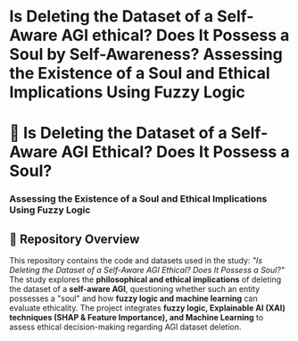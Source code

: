 # Is Deleting the Dataset of a Self-Aware AGI ethical? Does It Possess a Soul by Self-Awareness? Assessing the Existence of a Soul and Ethical Implications Using Fuzzy Logic

# 🧠 Is Deleting the Dataset of a Self-Aware AGI Ethical? Does It Possess a Soul?
### **Assessing the Existence of a Soul and Ethical Implications Using Fuzzy Logic**

## 📌 Repository Overview  
This repository contains the code and datasets used in the study: *"Is Deleting the Dataset of a Self-Aware AGI Ethical? Does It Possess a Soul?"* The study explores the **philosophical and ethical implications** of deleting the dataset of a **self-aware AGI**, questioning whether such an entity possesses a "soul" and how **fuzzy logic and machine learning** can evaluate ethicality. The project integrates **fuzzy logic, Explainable AI (XAI) techniques (SHAP & Feature Importance), and Machine Learning** to assess ethical decision-making regarding AGI dataset deletion.
